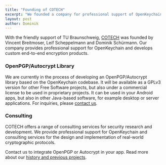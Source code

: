 ```yaml
---
title: "Founding of COTECH"
excerpt: "We founded a company for professional support of OpenKeychain."
layout: post
author: Dominik
---
```


With the friendly support of TU Braunschweig, [COTECH](https://www.cotech.de/?pk_campaign=openkeychain.org) was founded by Vincent Breitmoser, Leif Scheppelmann and Dominik Schürmann.
Our company provides professional support for OpenKeychain and develops custom end-to-end encryption products.

### OpenPGP/Autocrypt Library
We are currently in the process of developing an OpenPGP/Autocrypt library based on the OpenKeychain codebase.
It will be available as a GPLv3 version for other Free Software projects, but also under a commercial license to be used in proprietary projects.
It can be used in your Android apps, but also in other Java-based software, for example desktop or server applications.
For inquiries, please [contact us](https://www.cotech.de/en/labs/?pk_campaign=openkeychain.org).

### Consulting
COTECH offers a range of consulting services for security research and development.
We provide professional support for OpenKeychain and consulting services for the design and implementation of real-world cryptographic protocols.

Contact us to integrate OpenPGP or Autocrypt in your app.
Read more about our [history and previous projects](https://www.cotech.de/en/labs/?pk_campaign=openkeychain.org).

